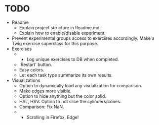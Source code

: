 # TODO

- Readme
    - Explain project structure in Readme.md.
    - Explain how to enable/disable experiment.
- Prevent experimental groups access to exercises accordingly. Make a Twig exercise superclass for this purpose.
- Exercises
    - * Log unique exercises to DB when completed.
    - 'Restart' button.
    - Easy colors.
    - Let each task type summarize its own results.
- Visualizations
    - Option to dynamically load any visualization for comparison.
    - Make edges more visible.
    - Option to hide anything but the color solid.
    - HSL, HSV: Option to not slice the cylinders/cones.
    - Comparison: Fix NaN.
    - * Scrolling in Firefox, Edge!
    
   


